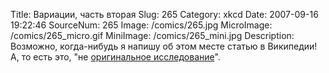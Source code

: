 Title: Вариации, часть вторая 
Slug: 265 
Category: xkcd 
Date: 2007-09-16 19:22:46 
SourceNum: 265 
Image: /comics/265.jpg 
MicroImage: /comics/265_micro.gif 
MiniImage: /comics/265_mini.jpg 
Description: Возможно, когда-нибудь я напишу об этом месте статью в Википедии! А, то есть это, "не <a href="http://ru.wikipedia.org/wiki/%D0%92%D0%B8%D0%BA%D0%B8%D0%BF%D0%B5%D0%B4%D0%B8%D1%8F:%D0%9D%D0%B5%D0%B4%D0%BE%D0%BF%D1%83%D1%81%D1%82%D0%B8%D0%BC%D0%BE%D1%81%D1%82%D1%8C_%D0%BE%D1%80%D0%B8%D0%B3%D0%B8%D0%BD%D0%B0%D0%BB%D1%8C%D0%BD%D1%8B%D1%85_%D0%B8%D1%81%D1%81%D0%BB%D0%B5%D0%B4%D0%BE%D0%B2%D0%B0%D0%BD%D0%B8%D0%B9">оригинальное исследование</a>". 

